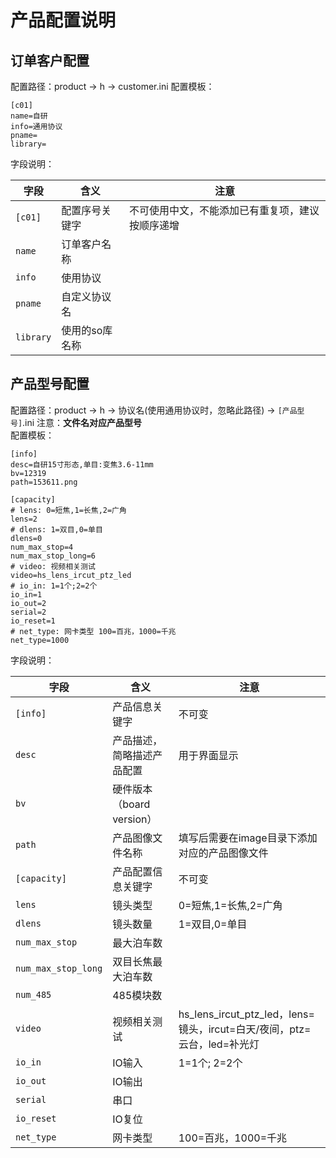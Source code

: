 # 产品配置说明
## 订单客户配置
配置路径：product -> h -> customer.ini
配置模板：
```text
[c01]
name=自研
info=通用协议
pname=
library=
```

字段说明：

字段 | 含义 | 注意
--- | --- | ---
`[c01]` | 配置序号关键字 | 不可使用中文，不能添加已有重复项，建议按顺序递增
`name` | 订单客户名称 | 
`info` | 使用协议 | 
`pname` | 自定义协议名 |
`library` | 使用的so库名称 |

## 产品型号配置
配置路径：product -> h -> 协议名(使用通用协议时，忽略此路径) -> `[产品型号]`.ini 注意：**文件名对应产品型号**    
配置模板：
```text
[info]
desc=自研15寸形态,单目:变焦3.6-11mm
bv=12319
path=153611.png

[capacity]
# lens: 0=短焦,1=长焦,2=广角
lens=2	
# dlens: 1=双目,0=单目
dlens=0
num_max_stop=4
num_max_stop_long=6
# video: 视频相关测试
video=hs_lens_ircut_ptz_led
# io_in: 1=1个;2=2个
io_in=1
io_out=2
serial=2
io_reset=1
# net_type: 网卡类型 100=百兆，1000=千兆
net_type=1000
```

字段说明：

字段 | 含义 | 注意
--- | --- | ---
`[info]` | 产品信息关键字 | 不可变
`desc` | 产品描述，简略描述产品配置 | 用于界面显示
`bv` | 硬件版本（board version） | 
`path` | 产品图像文件名称 | 填写后需要在image目录下添加对应的产品图像文件
`[capacity]` | 产品配置信息关键字 | 不可变
`lens` | 镜头类型 | 0=短焦,1=长焦,2=广角
`dlens` | 镜头数量 | 1=双目,0=单目
`num_max_stop` | 最大泊车数 | 
`num_max_stop_long` | 双目长焦最大泊车数 |
`num_485` | 485模块数 |
`video` | 视频相关测试 | hs_lens_ircut_ptz_led，lens=镜头，ircut=白天/夜间，ptz=云台，led=补光灯
`io_in` | IO输入 | 1=1个; 2=2个
`io_out` | IO输出 | 
`serial` | 串口 | 
`io_reset` | IO复位 | 
`net_type` | 网卡类型 | 100=百兆，1000=千兆